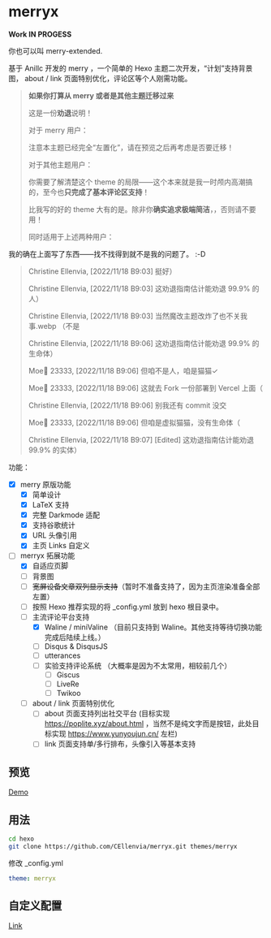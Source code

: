 # merryx

**Work IN PROGESS**

你也可以叫 merry-extended.

基于 Anillc 开发的 merry ，一个简单的 Hexo 主题二次开发，“计划”支持背景图， about / link 页面特别优化，评论区等个人刚需功能。

> **如果你打算从 merry 或者是其他主题迁移过来**
> 
> 这是一份**劝退**说明！
> 
> 对于 merry 用户：
> 
> 注意本主题已经完全“左置化”<!--我做出了一个违背祖宗的决定.gif-->，请在预览之后再考虑是否要迁移！
> 
> 对于其他主题用户：
> 
> 你需要了解清楚这个 theme 的局限——这个本来就是我一时颅内高潮搞的，至今也**只完成了基本评论区支持**！
> 
> 比我写的好的 theme 大有的是。除非你**确实追求极端简洁**，<!--我没有那种俗世的欲望.gif-->，否则请不要用！
> 
> 同时适用于上述两种用户：
> 
> <!--当然魔改主题改炸了也不关我事.webp （不是-->

我的确在上面写了东西——找不找得到就不是我的问题了。 :-D

> Christine Ellenvia, [2022/11/18 B9:03]
> 挺好）
> 
> Christine Ellenvia, [2022/11/18 B9:03]
> 这劝退指南估计能劝退 99.9% 的人）
> 
> Christine Ellenvia, [2022/11/18 B9:03]
> 当然魔改主题改炸了也不关我事.webp （不是
> 
> Christine Ellenvia, [2022/11/18 B9:06]
> 这劝退指南估计能劝退 99.9% 的生命体）
> 
> Moe🍥 23333, [2022/11/18 B9:06]
> 但咱不是人，咱是猫猫✓
> 
> Moe🍥 23333, [2022/11/18 B9:06]
> 这就去 Fork 一份部署到 Vercel 上面（
> 
> Christine Ellenvia, [2022/11/18 B9:06]
> 别我还有 commit 没交
> 
> Moe🍥 23333, [2022/11/18 B9:06]
> 但咱是虚拟猫猫，没有生命体（
> 
> Christine Ellenvia, [2022/11/18 B9:07]
> [Edited]
> 这劝退指南估计能劝退 99.9% 的实体）

功能：

- [x] merry 原版功能
  - [x] 简单设计
  - [x] LaTeX 支持 <!--不是我说 这真的不是从 NeXT Computers Inc. 学的？-->
  - [x] 完整 Darkmode 适配
  - [x] 支持谷歌统计
  - [x] URL 头像引用
  - [x] 主页 Links 自定义
- [ ] merryx 拓展功能
  - [x] 自适应页脚
  - [ ] 背景图
  - [ ] ~~宽屏设备文章双列显示支持~~（暂时不准备支持了，因为主页渲染准备全部左置）
  - [ ] 按照 Hexo 推荐实现的将 _config.yml 放到 hexo 根目录中。
  - [ ] 主流评论平台支持
    - [x] Waline / miniValine （目前只支持到 Waline。其他支持等待切换功能完成后陆续上线。）<!--Why not Valine? https://yun.yunyoujun.cn/guide/third-party-support.html#valine -->
    - [ ] Disqus & DisqusJS
    - [ ] utterances
    - [ ] 实验支持评论系统 （大概率是因为不太常用，相较前几个）
      - [ ] Giscus
      - [ ] LiveRe
      - [ ] Twikoo
  - [ ] about / link 页面特别优化
    - [ ] about 页面支持列出社交平台 (目标实现 https://poplite.xyz/about.html ，当然不是纯文字而是按钮，此处目标实现 https://www.yunyoujun.cn/ 左栏)
    - [ ] link 页面支持单/多行排布，头像引入等基本支持

<!--Christine Ellenvia, [2022/7/3 B9:32]
tmd 我感觉我给自己挖了个巨坑

千畔, [2022/7/3 B9:34]
加油（-->

## 预览

[Demo](https://blogs.christine.pp.ua)

## 用法

```bash
cd hexo
git clone https://github.com/CEllenvia/merryx.git themes/merryx
```

修改 \_config.yml  

```yml
theme: merryx
```

## 自定义配置

[Link](https://github.com/CEllenvia/merryx/blob/main/configure.md)